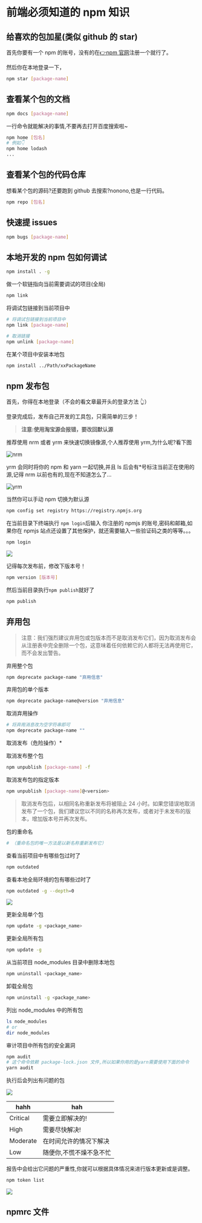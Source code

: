 # 前端必须知道的 npm 知识

## 给喜欢的包加星(类似 github 的 star)

首先你要有一个 npm 的账号，没有的在[👉npm 官网](https://www.npmjs.com/signup)注册一个就行了。

然后你在本地登录一下，

```sh
npm star [package-name]
```

## 查看某个包的文档

```sh
npm docs [package-name]
```

一行命令就能解决的事情,不要再去打开百度搜索啦~

```sh
npm home [包名]
# 例如👇
npm home lodash
...
```

## 查看某个包的代码仓库

想看某个包的源码?还要跑到 github 去搜索?nonono,也是一行代码。

```sh
npm repo [包名]
```

## 快速提 issues

```sh
npm bugs [package-name]
```

## 本地开发的 npm 包如何调试

```sh
npm install . -g
```

做一个软链指向当前需要调试的项目(全局)

```sh
npm link
```

将调试包链接到当前项目中

```sh
# 将调试包链接到当前项目中
npm link [package-name]

# 取消链接
npm unlink [package-name]
```

在某个项目中安装本地包

```sh
npm install ../Path/xxPackageName
```

## npm 发布包

首先，你得在本地登录（不会的看文章最开头的登录方法 👆）

登录完成后，发布自己开发的工具包，只需简单的三步！

> **注意:使用淘宝源会报错，要改回默认源**

推荐使用 nrm 或者 yrm 来快速切换镜像源,个人推荐使用 yrm,为什么呢?看下图

![nrm](https://raw.githubusercontent.com/wangrongding/image-house/master/images202202241454077.png)

yrm 会同时将你的 npm 和 yarn 一起切换,并且 ls 后会有\*号标注当前正在使用的源,记得 nrm 以前也有的,现在不知道怎么了...

![yrm](https://raw.githubusercontent.com/wangrongding/image-house/master/images202202241455991.png)

当然你可以手动 npm 切换为默认源

```sh
npm config set registry https://registry.npmjs.org
```

在当前目录下终端执行 `npm login`后输入 你注册的 npmjs 的账号,密码和邮箱,如果你在 npmjs 站点还设置了其他保护，就还需要输入一些验证码之类的等等。。。

```sh
npm login
```

![](https://raw.githubusercontent.com/wangrongding/image-house/master/images202202241516225.png)

记得每次发布前，修改下版本号！

```sh
npm version [版本号]
```

然后当前目录执行`npm publish`就好了

```sh
npm publish
```

## 弃用包

> 注意：我们强烈建议弃用包或包版本而不是取消发布它们，因为取消发布会从注册表中完全删除一个包，这意味着任何依赖它的人都将无法再使用它，而不会发出警告。

弃用整个包

```sh
npm deprecate package-name "弃用信息"
```

弃用包的单个版本

```sh
npm deprecate package-name@version "弃用信息"
```

取消弃用操作

```sh
# 将弃用消息改为空字符串即可
npm deprecate package-name ""

```

取消发布（危险操作）\*

取消发布整个包

```sh
npm unpublish [package-name] -f
```

取消发布包的指定版本

```sh
npm unpublish [package-name]@<version>
```

> 取消发布包后，以相同名称重新发布将被阻止 24 小时。如果您错误地取消发布了一个包，我们建议您以不同的名称再次发布，或者对于未发布的版本，增加版本号并再次发布。

包的重命名

```sh
# （重命名包的唯一方法是以新名称重新发布它）
```

查看当前项目中有哪些包过时了

```sh
npm outdated
```

查看本地全局环境的包有哪些过时了

```sh
npm outdated -g --depth=0
```

![](https://raw.githubusercontent.com/wangrongding/image-house/master/images202202241439826.png)

更新全局单个包

```sh
npm update -g <package_name>
```

更新全局所有包

```sh
npm update -g
```

从当前项目 node_modules 目录中删除本地包

```sh
npm uninstall <package_name>
```

卸载全局包

```sh
npm uninstall -g <package_name>
```

列出 node_modules 中的所有包

```sh
ls node_modules
# or
dir node_modules
```

审计项目中所有包的安全漏洞

```sh
npm audit
# 这个命令依赖 package-lock.json 文件,所以如果你用的是yarn需要使用下面的命令
yarn audit
```

执行后会列出有问题的包

![](https://raw.githubusercontent.com/wangrongding/image-house/master/images202202241510917.png)

| hahh     | hah                     |
| -------- | ----------------------- |
| Critical | 需要立即解决的!         |
| High     | 需要尽快解决!           |
| Moderate | 在时间允许的情况下解决  |
| Low      | 随便你,不慌不燥不急不忙 |

报告中会给出它问题的严重性,你就可以根据具体情况来进行版本更新或是调整。

```sh
npm token list
```

![](https://raw.githubusercontent.com/wangrongding/image-house/master/images202202241525019.png)

## npmrc 文件
